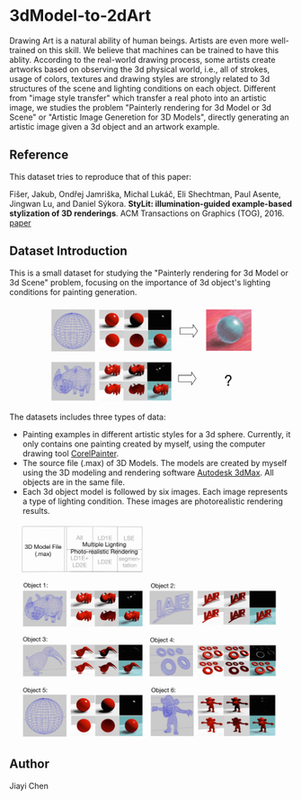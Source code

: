 # 3dModel-to-2dArt

 Drawing Art is a natural ability of human beings. Artists are even more well-trained on this skill. We believe that machines can be trained to have this ablity. According to the real-world drawing process, some artists create artworks based on observing the 3d physical world, i.e., all of strokes, usage of colors, textures and drawing styles are strongly related to 3d structures of the scene and lighting conditions on each object. Different from "image style transfer" which transfer a real photo into an artistic image, we studies the problem "Painterly rendering for 3d Model or 3d Scene" or "Artistic Image Generetion for 3D Models", directly generating an artistic image given a 3d object and an artwork example. 

## Reference 

This dataset tries to reproduce that of this paper:

Fišer, Jakub, Ondřej Jamriška, Michal Lukáč, Eli Shechtman, Paul Asente, Jingwan Lu, and Daniel Sýkora. **StyLit: illumination-guided example-based stylization of 3D renderings**. ACM Transactions on Graphics (TOG), 2016. [paper](https://dl.acm.org/citation.cfm?id=2925948)

## Dataset Introduction 

 This is a small dataset for studying the "Painterly rendering for 3d Model or 3d Scene" problem, focusing on the importance of 3d object's lighting conditions for painting generation.

 ![image](https://github.com/jia-yi-chen/3dModel-to-2dArt-Dataset/blob/master/dataset_intro/3.jpg)

The datasets includes three types of data:

* Painting examples in different artistic styles for a 3d sphere. Currently, it only contains one painting created by myself, using the computer drawing tool [CorelPainter](https://www.painterartist.com/en/product/painter/?sourceid=ptr2020-xx-ppc_brkws&x-vehicle=ppc_brkws&gclid=EAIaIQobChMInrG05eLl5AIVzw0rCh1_jwf1EAAYASAAEgK-avD_BwE).
* The source file (.max) of 3D Models. The models are created by myself using the 3D modeling and rendering software [Autodesk 3dMax](https://www.autodesk.com/products/3ds-max/overview). All objects are in the same file.
* Each 3d object model is followed by six images. Each image represents a type of lighting condition. These images are photorealistic rendering results.

 ![image](https://github.com/jia-yi-chen/3dModel-to-2dArt-Dataset/blob/master/dataset_intro/1.jpg)
 ![image](https://github.com/jia-yi-chen/3dModel-to-2dArt-Dataset/blob/master/dataset_intro/2.jpg)

## Author

Jiayi Chen
